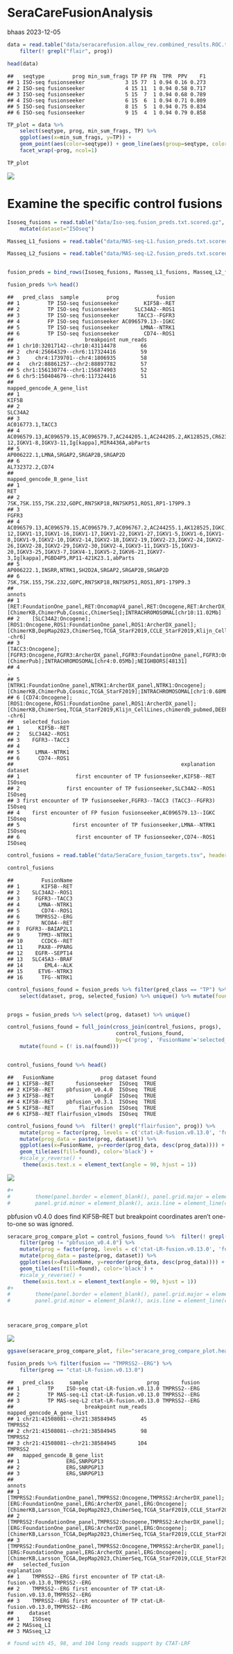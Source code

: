 SeraCareFusionAnalysis
================
bhaas
2023-12-05

``` r
data = read.table("data/seracarefusion.allow_rev.combined_results.ROC.tsv", header=T, sep="\t", stringsAsFactors = F) %>%
    filter(! grepl("flair", prog))

head(data)
```

    ##   seqtype         prog min_sum_frags TP FP FN  TPR  PPV    F1
    ## 1 ISO-seq fusionseeker             3 15 77  1 0.94 0.16 0.273
    ## 2 ISO-seq fusionseeker             4 15 11  1 0.94 0.58 0.717
    ## 3 ISO-seq fusionseeker             5 15  7  1 0.94 0.68 0.789
    ## 4 ISO-seq fusionseeker             6 15  6  1 0.94 0.71 0.809
    ## 5 ISO-seq fusionseeker             8 15  5  1 0.94 0.75 0.834
    ## 6 ISO-seq fusionseeker             9 15  4  1 0.94 0.79 0.858

``` r
TP_plot = data %>% 
    select(seqtype, prog, min_sum_frags, TP) %>% 
    ggplot(aes(x=min_sum_frags, y=TP)) +
    geom_point(aes(color=seqtype)) + geom_line(aes(group=seqtype, color=seqtype)) +
    facet_wrap(~prog, ncol=1)

TP_plot
```

![](SeraCareFusionAnalysis_files/figure-gfm/unnamed-chunk-2-1.png)<!-- -->

# Examine the specific control fusions

``` r
Isoseq_fusions = read.table("data/Iso-seq.fusion_preds.txt.scored.gz", header=T, com='', sep="\t") %>%
    mutate(dataset="ISOseq")

Masseq_L1_fusions = read.table("data/MAS-seq-L1.fusion_preds.txt.scored.gz", header=T, sep="\t", com='') %>% mutate(dataset = "MASseq_L1")

Masseq_L2_fusions = read.table("data/MAS-seq-L2.fusion_preds.txt.scored.gz", header=T, sep="\t", com='') %>% mutate(dataset = "MASseq_L2")


fusion_preds = bind_rows(Isoseq_fusions, Masseq_L1_fusions, Masseq_L2_fusions)

fusion_preds %>% head()
```

    ##   pred_class  sample         prog            fusion
    ## 1         TP ISO-seq fusionseeker        KIF5B--RET
    ## 2         TP ISO-seq fusionseeker     SLC34A2--ROS1
    ## 3         TP ISO-seq fusionseeker      TACC3--FGFR3
    ## 4         FP ISO-seq fusionseeker AC096579.13--IGKC
    ## 5         TP ISO-seq fusionseeker       LMNA--NTRK1
    ## 6         TP ISO-seq fusionseeker        CD74--ROS1
    ##                       breakpoint num_reads
    ## 1 chr10:32017142--chr10:43114478        66
    ## 2  chr4:25664329--chr6:117324416        59
    ## 3     chr4:1739701--chr4:1806935        58
    ## 4   chr2:88861257--chr2:88897782        57
    ## 5 chr1:156130774--chr1:156874903        52
    ## 6 chr5:150404679--chr6:117324416        51
    ##                                                                                                                                     mapped_gencode_A_gene_list
    ## 1                                                                                                                                                        KIF5B
    ## 2                                                                                                                                                      SLC34A2
    ## 3                                                                                                                                             AC016773.1,TACC3
    ## 4 AC096579.13,AC096579.15,AC096579.7,AC244205.1,AC244205.2,AK128525,CR623415,IGKC,IGKJ2,IGKJ3,IGKJ4,IGKJ5,IGKV1-12,IGKV1-8,IGKV3-11,Ig[kappa],MIR4436A,abParts
    ## 5                                                                                                                       AP006222.1,LMNA,SRGAP2,SRGAP2B,SRGAP2D
    ## 6                                                                                                                                              AL732372.2,CD74
    ##                                                                                                                                                                                                                                                                                                                                                                                          mapped_gencode_B_gene_list
    ## 1                                                                                                                                                                                                                                                                                                                                                                                                               RET
    ## 2                                                                                                                                                                                                                                                                                                                                                       7SK,7SK.155,7SK.232,GOPC,RN7SKP18,RN7SKP51,ROS1,RP1-179P9.3
    ## 3                                                                                                                                                                                                                                                                                                                                                                                                             FGFR3
    ## 4 AC096579.13,AC096579.15,AC096579.7,AC096767.2,AC244255.1,AK128525,IGKC,IGKJ1,IGKJ2,IGKJ3,IGKJ4,IGKJ5,IGKV1-12,IGKV1-13,IGKV1-16,IGKV1-17,IGKV1-22,IGKV1-27,IGKV1-5,IGKV1-6,IGKV1-8,IGKV1-9,IGKV2-10,IGKV2-14,IGKV2-18,IGKV2-19,IGKV2-23,IGKV2-24,IGKV2-26,IGKV2-28,IGKV2-29,IGKV2-30,IGKV2-4,IGKV3-11,IGKV3-15,IGKV3-20,IGKV3-25,IGKV3-7,IGKV4-1,IGKV5-2,IGKV6-21,IGKV7-3,Ig[kappa],PGBD4P5,RP11-421K23.1,abParts
    ## 5                                                                                                                                                                                                                                                                                                                                                              AP006222.1,INSRR,NTRK1,SH2D2A,SRGAP2,SRGAP2B,SRGAP2D
    ## 6                                                                                                                                                                                                                                                                                                                                                       7SK,7SK.155,7SK.232,GOPC,RN7SKP18,RN7SKP51,ROS1,RP1-179P9.3
    ##                                                                                                                                                                                                                                          annots
    ## 1                                                                     [RET:FoundationOne_panel,RET:OncomapV4_panel,RET:Oncogene,RET:ArcherDX_panel,RET:OncocartaV1_panel];[ChimerKB,ChimerPub,Cosmic,ChimerSeq];INTRACHROMOSOMAL[chr10:11.02Mb]
    ## 2    [SLC34A2:Oncogene];[ROS1:Oncogene,ROS1:FoundationOne_panel,ROS1:ArcherDX_panel];[ChimerKB,DepMap2023,ChimerSeq,TCGA_StarF2019,CCLE_StarF2019,Klijn_CellLines,GUO2018CR_TCGA,chimerdb_pubmed,ChimerPub,Cosmic];INTERCHROMOSOMAL[chr4--chr6]
    ## 3                                                     [TACC3:Oncogene];[FGFR3:Oncogene,FGFR3:ArcherDX_panel,FGFR3:FoundationOne_panel,FGFR3:OncomapV4_panel,FGFR3:OncocartaV1_panel];[ChimerPub];INTRACHROMOSOMAL[chr4:0.05Mb];NEIGHBORS[48131]
    ## 4                                                                                                                                                                                                                                             .
    ## 5                                                                                                      [NTRK1:FoundationOne_panel,NTRK1:ArcherDX_panel,NTRK1:Oncogene];[ChimerKB,ChimerPub,Cosmic,TCGA_StarF2019];INTRACHROMOSOMAL[chr1:0.68Mb]
    ## 6 [CD74:Oncogene];[ROS1:Oncogene,ROS1:FoundationOne_panel,ROS1:ArcherDX_panel];[ChimerKB,ChimerSeq,TCGA_StarF2019,Klijn_CellLines,chimerdb_pubmed,DEEPEST2019,GUO2018CR_TCGA,ChimerPub,TumorFusionsNAR2018,Cosmic];INTERCHROMOSOMAL[chr5--chr6]
    ##   selected_fusion
    ## 1      KIF5B--RET
    ## 2   SLC34A2--ROS1
    ## 3    FGFR3--TACC3
    ## 4               .
    ## 5     LMNA--NTRK1
    ## 6      CD74--ROS1
    ##                                                      explanation dataset
    ## 1                  first encounter of TP fusionseeker,KIF5B--RET  ISOseq
    ## 2               first encounter of TP fusionseeker,SLC34A2--ROS1  ISOseq
    ## 3 first encounter of TP fusionseeker,FGFR3--TACC3 (TACC3--FGFR3)  ISOseq
    ## 4    first encounter of FP fusion fusionseeker,AC096579.13--IGKC  ISOseq
    ## 5                 first encounter of TP fusionseeker,LMNA--NTRK1  ISOseq
    ## 6                  first encounter of TP fusionseeker,CD74--ROS1  ISOseq

``` r
control_fusions = read.table("data/SeraCare_fusion_targets.tsv", header=T, sep="\t") %>% select(FusionName)

control_fusions
```

    ##         FusionName
    ## 1       KIF5B--RET
    ## 2    SLC34A2--ROS1
    ## 3     FGFR3--TACC3
    ## 4      LMNA--NTRK1
    ## 5       CD74--ROS1
    ## 6     TMPRSS2--ERG
    ## 7       NCOA4--RET
    ## 8  FGFR3--BAIAP2L1
    ## 9      TPM3--NTRK1
    ## 10      CCDC6--RET
    ## 11     PAX8--PPARG
    ## 12    EGFR--SEPT14
    ## 13   SLC45A3--BRAF
    ## 14       EML4--ALK
    ## 15     ETV6--NTRK3
    ## 16      TFG--NTRK1

``` r
control_fusions_found = fusion_preds %>% filter(pred_class == "TP") %>% 
    select(dataset, prog, selected_fusion) %>% unique() %>% mutate(found=TRUE)


progs = fusion_preds %>% select(prog, dataset) %>% unique()

control_fusions_found = full_join(cross_join(control_fusions, progs),
                                   control_fusions_found,
                                   by=c('prog', 'FusionName'='selected_fusion', 'dataset')) %>%
    mutate(found = (! is.na(found)))


control_fusions_found %>% head()
```

    ##   FusionName               prog dataset found
    ## 1 KIF5B--RET       fusionseeker  ISOseq  TRUE
    ## 2 KIF5B--RET    pbfusion_v0.4.0  ISOseq  TRUE
    ## 3 KIF5B--RET             LongGF  ISOseq  TRUE
    ## 4 KIF5B--RET    pbfusion_v0.3.1  ISOseq  TRUE
    ## 5 KIF5B--RET        flairfusion  ISOseq  TRUE
    ## 6 KIF5B--RET flairfusion_v1mods  ISOseq  TRUE

``` r
control_fusions_found %>%  filter(! grepl("flairfusion", prog)) %>%
    mutate(prog = factor(prog, levels = c('ctat-LR-fusion.v0.13.0', 'fusionseeker', 'LongGF', 'JAFFAL', 'pbfusion_v0.3.1', 'pbfusion_v0.4.0'))) %>%
    mutate(prog_data = paste(prog, dataset)) %>%
    ggplot(aes(x=FusionName, y=reorder(prog_data, desc(prog_data)))) +
    geom_tile(aes(fill=found), color='black') + 
    #scale_y_reverse() +
     theme(axis.text.x = element_text(angle = 90, hjust = 1)) 
```

![](SeraCareFusionAnalysis_files/figure-gfm/unnamed-chunk-6-1.png)<!-- -->

``` r
#+
#        theme(panel.border = element_blank(), panel.grid.major = element_blank(),
#        panel.grid.minor = element_blank(), axis.line = element_line(colour = "black"))
```

pbfusion v0.4.0 does find KIF5B–RET but breakpoint coordinates aren’t
one-to-one so was ignored.

``` r
seracare_prog_compare_plot = control_fusions_found %>%  filter(! grepl("flairfusion", prog)) %>%
    filter(prog != "pbfusion_v0.4.0") %>%
    mutate(prog = factor(prog, levels = c('ctat-LR-fusion.v0.13.0', 'fusionseeker', 'LongGF', 'JAFFAL', 'pbfusion_v0.3.1'))) %>%
    mutate(prog_data = paste(prog, dataset)) %>%
    ggplot(aes(x=FusionName, y=reorder(prog_data, desc(prog_data)))) +
    geom_tile(aes(fill=found), color='black') + 
    #scale_y_reverse() +
     theme(axis.text.x = element_text(angle = 90, hjust = 1)) 
#+
#        theme(panel.border = element_blank(), panel.grid.major = element_blank(),
#        panel.grid.minor = element_blank(), axis.line = element_line(colour = "black"))



seracare_prog_compare_plot
```

![](SeraCareFusionAnalysis_files/figure-gfm/unnamed-chunk-7-1.png)<!-- -->

``` r
ggsave(seracare_prog_compare_plot, file="seracare_prog_compare_plot.heatmap.svg", width=7, height=4)
```

``` r
fusion_preds %>% filter(fusion == "TMPRSS2--ERG") %>%
    filter(prog == "ctat-LR-fusion.v0.13.0")
```

    ##   pred_class     sample                   prog       fusion
    ## 1         TP    ISO-seq ctat-LR-fusion.v0.13.0 TMPRSS2--ERG
    ## 2         TP MAS-seq-L1 ctat-LR-fusion.v0.13.0 TMPRSS2--ERG
    ## 3         TP MAS-seq-L2 ctat-LR-fusion.v0.13.0 TMPRSS2--ERG
    ##                       breakpoint num_reads mapped_gencode_A_gene_list
    ## 1 chr21:41508081--chr21:38584945        45                    TMPRSS2
    ## 2 chr21:41508081--chr21:38584945        98                    TMPRSS2
    ## 3 chr21:41508081--chr21:38584945       104                    TMPRSS2
    ##   mapped_gencode_B_gene_list
    ## 1               ERG,SNRPGP13
    ## 2               ERG,SNRPGP13
    ## 3               ERG,SNRPGP13
    ##                                                                                                                                                                                                                                                                                                                                     annots
    ## 1 [TMPRSS2:FoundationOne_panel,TMPRSS2:Oncogene,TMPRSS2:ArcherDX_panel];[ERG:FoundationOne_panel,ERG:ArcherDX_panel,ERG:Oncogene];[ChimerKB,Larsson_TCGA,DepMap2023,ChimerSeq,TCGA_StarF2019,CCLE_StarF2019,YOSHIHARA_TCGA,chimerdb_pubmed,DEEPEST2019,GUO2018CR_TCGA,ChimerPub,TumorFusionsNAR2018,Cosmic];INTRACHROMOSOMAL[chr21:2.80Mb]
    ## 2 [TMPRSS2:FoundationOne_panel,TMPRSS2:Oncogene,TMPRSS2:ArcherDX_panel];[ERG:FoundationOne_panel,ERG:ArcherDX_panel,ERG:Oncogene];[ChimerKB,Larsson_TCGA,DepMap2023,ChimerSeq,TCGA_StarF2019,CCLE_StarF2019,YOSHIHARA_TCGA,chimerdb_pubmed,DEEPEST2019,GUO2018CR_TCGA,ChimerPub,TumorFusionsNAR2018,Cosmic];INTRACHROMOSOMAL[chr21:2.80Mb]
    ## 3 [TMPRSS2:FoundationOne_panel,TMPRSS2:Oncogene,TMPRSS2:ArcherDX_panel];[ERG:FoundationOne_panel,ERG:ArcherDX_panel,ERG:Oncogene];[ChimerKB,Larsson_TCGA,DepMap2023,ChimerSeq,TCGA_StarF2019,CCLE_StarF2019,YOSHIHARA_TCGA,chimerdb_pubmed,DEEPEST2019,GUO2018CR_TCGA,ChimerPub,TumorFusionsNAR2018,Cosmic];INTRACHROMOSOMAL[chr21:2.80Mb]
    ##   selected_fusion                                               explanation
    ## 1    TMPRSS2--ERG first encounter of TP ctat-LR-fusion.v0.13.0,TMPRSS2--ERG
    ## 2    TMPRSS2--ERG first encounter of TP ctat-LR-fusion.v0.13.0,TMPRSS2--ERG
    ## 3    TMPRSS2--ERG first encounter of TP ctat-LR-fusion.v0.13.0,TMPRSS2--ERG
    ##     dataset
    ## 1    ISOseq
    ## 2 MASseq_L1
    ## 3 MASseq_L2

``` r
# found with 45, 98, and 104 long reads support by CTAT-LRF
```
